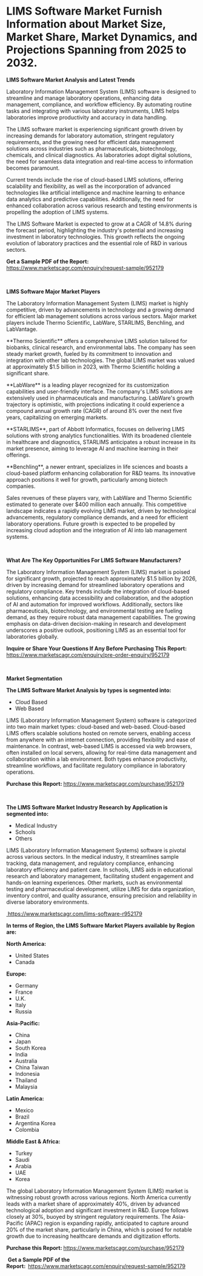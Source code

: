 <p><h1>LIMS Software Market Furnish Information about Market Size, Market Share, Market Dynamics, and Projections Spanning from 2025 to 2032.</h1></p><p><strong>LIMS Software Market Analysis and Latest Trends</strong></p>
<p><p>Laboratory Information Management System (LIMS) software is designed to streamline and manage laboratory operations, enhancing data management, compliance, and workflow efficiency. By automating routine tasks and integrating with various laboratory instruments, LIMS helps laboratories improve productivity and accuracy in data handling.</p><p>The LIMS software market is experiencing significant growth driven by increasing demands for laboratory automation, stringent regulatory requirements, and the growing need for efficient data management solutions across industries such as pharmaceuticals, biotechnology, chemicals, and clinical diagnostics. As laboratories adopt digital solutions, the need for seamless data integration and real-time access to information becomes paramount.</p><p>Current trends include the rise of cloud-based LIMS solutions, offering scalability and flexibility, as well as the incorporation of advanced technologies like artificial intelligence and machine learning to enhance data analytics and predictive capabilities. Additionally, the need for enhanced collaboration across various research and testing environments is propelling the adoption of LIMS systems.</p><p>The LIMS Software Market is expected to grow at a CAGR of 14.8% during the forecast period, highlighting the industry's potential and increasing investment in laboratory technologies. This growth reflects the ongoing evolution of laboratory practices and the essential role of R&D in various sectors.</p></p>
<p><strong>Get a Sample PDF of the Report:&nbsp;</strong> <a href="https://www.marketscagr.com/enquiry/request-sample/952179?utm_campaign=3253&utm_medium=2&utm_source=Github&utm_content=ia&utm_term=17042025&utm_id=lims-software">https://www.marketscagr.com/enquiry/request-sample/952179</a></p>
<p>&nbsp;</p>
<p><strong>LIMS Software Major Market Players</strong></p>
<p><p>The Laboratory Information Management System (LIMS) market is highly competitive, driven by advancements in technology and a growing demand for efficient lab management solutions across various sectors. Major market players include Thermo Scientific, LabWare, STARLIMS, Benchling, and LabVantage.</p><p>**Thermo Scientific** offers a comprehensive LIMS solution tailored for biobanks, clinical research, and environmental labs. The company has seen steady market growth, fueled by its commitment to innovation and integration with other lab technologies. The global LIMS market was valued at approximately $1.5 billion in 2023, with Thermo Scientific holding a significant share.</p><p>**LabWare** is a leading player recognized for its customization capabilities and user-friendly interface. The company's LIMS solutions are extensively used in pharmaceuticals and manufacturing. LabWare's growth trajectory is optimistic, with projections indicating it could experience a compound annual growth rate (CAGR) of around 8% over the next five years, capitalizing on emerging markets.</p><p>**STARLIMS**, part of Abbott Informatics, focuses on delivering LIMS solutions with strong analytics functionalities. With its broadened clientele in healthcare and diagnostics, STARLIMS anticipates a robust increase in its market presence, aiming to leverage AI and machine learning in their offerings.</p><p>**Benchling**, a newer entrant, specializes in life sciences and boasts a cloud-based platform enhancing collaboration for R&D teams. Its innovative approach positions it well for growth, particularly among biotech companies.</p><p>Sales revenues of these players vary, with LabWare and Thermo Scientific estimated to generate over $400 million each annually. This competitive landscape indicates a rapidly evolving LIMS market, driven by technological advancements, regulatory compliance demands, and a need for efficient laboratory operations. Future growth is expected to be propelled by increasing cloud adoption and the integration of AI into lab management systems.</p></p>
<p>&nbsp;</p>
<p><strong>What Are The Key Opportunities For LIMS Software Manufacturers?</strong></p>
<p><p>The Laboratory Information Management System (LIMS) market is poised for significant growth, projected to reach approximately $1.5 billion by 2026, driven by increasing demand for streamlined laboratory operations and regulatory compliance. Key trends include the integration of cloud-based solutions, enhancing data accessibility and collaboration, and the adoption of AI and automation for improved workflows. Additionally, sectors like pharmaceuticals, biotechnology, and environmental testing are fueling demand, as they require robust data management capabilities. The growing emphasis on data-driven decision-making in research and development underscores a positive outlook, positioning LIMS as an essential tool for laboratories globally.</p></p>
<p><strong>Inquire or Share Your Questions If Any Before Purchasing This Report:</strong> <a href="https://www.marketscagr.com/enquiry/pre-order-enquiry/952179?utm_campaign=3253&utm_medium=2&utm_source=Github&utm_content=ia&utm_term=17042025&utm_id=lims-software">https://www.marketscagr.com/enquiry/pre-order-enquiry/952179</a></p>
<p>&nbsp;</p>
<p><strong>Market Segmentation</strong></p>
<p><strong>The LIMS Software Market Analysis by types is segmented into:</strong></p>
<p><ul><li>Cloud Based</li><li>Web Based</li></ul></p>
<p><p>LIMS (Laboratory Information Management System) software is categorized into two main market types: cloud-based and web-based. Cloud-based LIMS offers scalable solutions hosted on remote servers, enabling access from anywhere with an internet connection, providing flexibility and ease of maintenance. In contrast, web-based LIMS is accessed via web browsers, often installed on local servers, allowing for real-time data management and collaboration within a lab environment. Both types enhance productivity, streamline workflows, and facilitate regulatory compliance in laboratory operations.</p></p>
<p><strong>Purchase this Report:&nbsp;</strong><a href="https://www.marketscagr.com/purchase/952179?utm_campaign=3253&utm_medium=2&utm_source=Github&utm_content=ia&utm_term=17042025&utm_id=lims-software">https://www.marketscagr.com/purchase/952179</a></p>
<p>&nbsp;</p>
<p><strong>The LIMS Software Market Industry Research by Application is segmented into:</strong></p>
<p><ul><li>Medical Industry</li><li>Schools</li><li>Others</li></ul></p>
<p><p>LIMS (Laboratory Information Management Systems) software is pivotal across various sectors. In the medical industry, it streamlines sample tracking, data management, and regulatory compliance, enhancing laboratory efficiency and patient care. In schools, LIMS aids in educational research and laboratory management, facilitating student engagement and hands-on learning experiences. Other markets, such as environmental testing and pharmaceutical development, utilize LIMS for data organization, inventory control, and quality assurance, ensuring precision and reliability in diverse laboratory environments.</p></p>
<p><a href="https://www.marketscagr.com/lims-software-r952179?utm_campaign=3253&utm_medium=2&utm_source=Github&utm_content=ia&utm_term=17042025&utm_id=lims-software">&nbsp;https://www.marketscagr.com/lims-software-r952179</a></p>
<p><strong>In terms of Region, the LIMS Software Market Players available by Region are:</strong></p>
<p>
    <p> <strong> North America: </strong>
        <ul>
            <li>United States</li>
            <li>Canada</li>
        </ul>
        </p> 
    <p> <strong> Europe: </strong>
        <ul>
            <li>Germany</li>
            <li>France</li>
            <li>U.K.</li>
            <li>Italy</li>
            <li>Russia</li>
        </ul>
        </p> 
    <p> <strong> Asia-Pacific: </strong>
        <ul>
            <li>China</li>
            <li>Japan</li>
            <li>South Korea</li>
            <li>India</li>
            <li>Australia</li>
            <li>China Taiwan</li>
            <li>Indonesia</li>
            <li>Thailand</li>
            <li>Malaysia</li>
        </ul>
        </p> 
    <p> <strong> Latin America: </strong>
        <ul>
            <li>Mexico</li>
            <li>Brazil</li>
            <li>Argentina Korea</li>
            <li>Colombia</li>
        </ul>
        </p> 
    <p> <strong> Middle East & Africa: </strong>
        <ul>
            <li>Turkey</li>
            <li>Saudi</li>
            <li>Arabia</li>
            <li>UAE</li>
            <li>Korea</li>
        </ul>
    </p>
    </p>
<p><p>The global Laboratory Information Management System (LIMS) market is witnessing robust growth across various regions. North America currently leads with a market share of approximately 40%, driven by advanced technological adoption and significant investment in R&D. Europe follows closely at 30%, buoyed by stringent regulatory requirements. The Asia-Pacific (APAC) region is expanding rapidly, anticipated to capture around 20% of the market share, particularly in China, which is poised for notable growth due to increasing healthcare demands and digitization efforts.</p></p>
<p><strong>Purchase this Report: </strong><a href="https://www.marketscagr.com/purchase/952179?utm_campaign=3253&utm_medium=2&utm_source=Github&utm_content=ia&utm_term=17042025&utm_id=lims-software">https://www.marketscagr.com/purchase/952179</a></p>
<p>&nbsp;<strong>Get a Sample PDF of the Report:&nbsp;&nbsp;</strong><a href="https://www.marketscagr.com/enquiry/request-sample/952179?utm_campaign=3253&utm_medium=2&utm_source=Github&utm_content=ia&utm_term=17042025&utm_id=lims-software">https://www.marketscagr.com/enquiry/request-sample/952179</a></p>
<p><strong></strong></p>
<p><p></p><p></p><p></p></p>